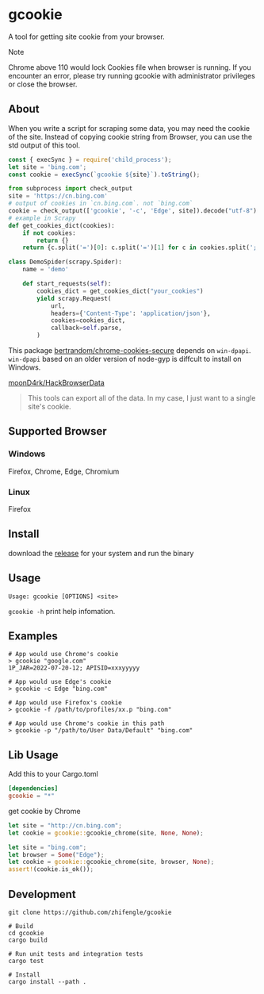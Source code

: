 # gcookie

A tool for getting site cookie from your browser.

> [!note]  
> Chrome above 110 would lock Cookies file when browser is running.
> If you encounter an error, please try running gcookie with administrator privileges or close the browser.

## About

When you write a script for scraping some data, you may need the cookie of the site.
Instead of copying cookie string from Browser, you can use the std output of this tool.

```js
const { execSync } = require('child_process');
let site = 'bing.com';
const cookie = execSync(`gcookie ${site}`).toString();
```

```python
from subprocess import check_output
site = 'https://cn.bing.com'
# output of cookies in `cn.bing.com`. not `bing.com`
cookie = check_output(['gcookie', '-c', 'Edge', site]).decode("utf-8")
# example in Scrapy
def get_cookies_dict(cookies):
    if not cookies:
        return {}
    return {c.split('=')[0]: c.split('=')[1] for c in cookies.split('; ')}

class DemoSpider(scrapy.Spider):
    name = 'demo'

    def start_requests(self):
        cookies_dict = get_cookies_dict("your_cookies")
        yield scrapy.Request(
            url,
            headers={'Content-Type': 'application/json'},
            cookies=cookies_dict,
            callback=self.parse,
        )
```

This package [bertrandom/chrome-cookies-secure](https://github.com/bertrandom/chrome-cookies-secure) depends on `win-dpapi`.
`win-dpapi` based on an older version of node-gyp is diffcult to install on Windows.

[moonD4rk/HackBrowserData](https://github.com/moonD4rk/HackBrowserData)

> This tools can export all of the data. In my case, I just want to a single site's cookie.

## Supported Browser

### Windows

Firefox, Chrome, Edge, Chromium

### Linux

Firefox

## Install

download the [release](https://github.com/zhifengle/gcookie/releases) for your system and run the binary

## Usage

```text
Usage: gcookie [OPTIONS] <site>

```

`gcookie -h` print help infomation.

## Examples

```shell
# App would use Chrome's cookie
> gcookie "google.com"
1P_JAR=2022-07-20-12; APISID=xxxyyyyy

# App would use Edge's cookie
> gcookie -c Edge "bing.com"

# App would use Firefox's cookie
> gcookie -f /path/to/profiles/xx.p "bing.com"

# App would use Chrome's cookie in this path
> gcookie -p "/path/to/User Data/Default" "bing.com"
```

## Lib Usage

Add this to your Cargo.toml

```toml
[dependencies]
gcookie = "*"
```

get cookie by Chrome

```Rust
let site = "http://cn.bing.com";
let cookie = gcookie::gcookie_chrome(site, None, None);

let site = "bing.com";
let browser = Some("Edge");
let cookie = gcookie::gcookie_chrome(site, browser, None);
assert!(cookie.is_ok());
```

## Development

```shell
git clone https://github.com/zhifengle/gcookie

# Build
cd gcookie
cargo build

# Run unit tests and integration tests
cargo test

# Install
cargo install --path .
```
